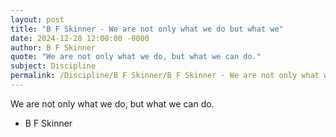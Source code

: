 ```yaml
---
layout: post
title: "B F Skinner - We are not only what we do but what we"
date: 2024-12-28 12:00:00 -0000
author: B F Skinner
quote: "We are not only what we do, but what we can do."
subject: Discipline
permalink: /Discipline/B F Skinner/B F Skinner - We are not only what we do but what we
---
```


We are not only what we do, but what we can do.

- B F Skinner
